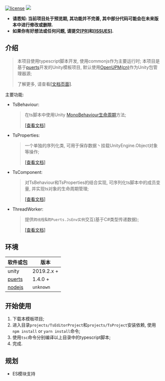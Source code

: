 [![license](https://img.shields.io/badge/license-MIT-blue.svg)](./LICENSE)
[![](https://img.shields.io/github/issues/throw-out/puerts-unity-kit.svg)](https://github.com/throw-out/puerts-unity-kit/issues)

- **请悉知: 当前项目处于预览期, 其功能并不完善, 其中部分代码可能会在未来版本中进行修改或删除.**
- **如果你有好想法或任何问题, 请提交[[PR]](https://github.com/throw-out/puerts-unity-kit/pulls)和[[ISSUES]](https://github.com/throw-out/puerts-unity-kit/issues).**

## 介绍
> 本项目使用typescript脚本开发, 使用commonjs作为主要运行时;
> 本项目是基于[puerts](https://github.com/Tencent/puerts)开发的Unity模板项目,  默认使用[OpenUPM(cn)](https://openupm.cn/)作为Unity包管理器源;
>
> 了解更多, 请查看[[文档页面]](./docs).

主要功能:
- TsBehaviour:
  > 在ts脚本中使用Unity [MonoBehaviour生命周期](https://docs.unity3d.com/2021.3/Documentation/Manual/ExecutionOrder.html)方法;
  >
  > [[查看文档]](./docs/TsBehaviour.md)

- TsProperties:
  > 一个单独的序列化类, 可用于保存数据丶挂载UnityEngine.Object对象等操作;
  >
  > [[查看文档]](./docs/TsProperties.md)

- TsComponent:
  > 对TsBehaviour和TsProperties的结合实现, 可序列化ts脚本中的成员变量, 并实现ts对象的生命周期管理;
  >
  > [[查看文档]](./docs/TsComponent.md)

- ThreadWorker:
  > 提供`跨线程`&`跨Puerts.JsEnv实例`交互(基于C#类型传递数据);
  >
  > [[查看文档]](./docs/ThreadWorker.md)

## 环境
| 软件或包     |  版本           |
| ------------ | ------------ |
| unity   |  2019.2.x + |
| [puerts](https://github.com/Tencent/puerts/releases) |  1.4.0 + |
| [nodejs](https://nodejs.org/) | `unknown`|

## 开始使用
1. 下载本模板项目;
2. 进入目录`projects/TsEditorProject`和`projects/TsProject`安装依赖, 使用`npm install` or `yarn install`命令; 
3. 使用`tsc`命令分别编译以上目录中的typescript脚本;
4. 完成.

## 规划
- ES模块支持
